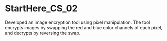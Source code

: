 # StartHere_CS_02
Developed an image encryption tool using pixel manipulation. The tool encrypts images by swapping the red and blue color channels of each pixel, and decrypts by reversing the swap.
